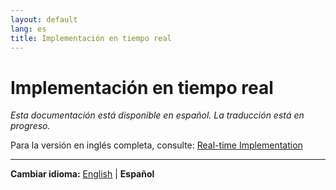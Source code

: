 ```yaml
---
layout: default
lang: es
title: Implementación en tiempo real
---
```


# Implementación en tiempo real

*Esta documentación está disponible en español. La traducción está en progreso.*

Para la versión en inglés completa, consulte: [Real-time Implementation](realtime-implementation.md)

---

**Cambiar idioma:** [English](realtime-implementation.md) | **Español**
